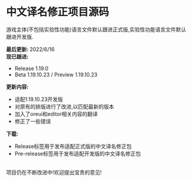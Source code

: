 # 中文译名修正项目源码

游戏主体(不包括实验性功能)语言文件默认跟进正式版,实验性功能语言文件默认跟进开发版.

<b>最后更新: </b>2022/6/16<br>
<b>现已跟进:</b>
- Release 1.19.0
- Beta 1.19.10.23 / Preview 1.19.10.23

<b>更新内容:</b>

- 适配1.19.10.23开发版
- 对原有的排版进行了改进,以匹配最新的版本
- 加入了oreui和editor相关内容的翻译
- 修正了一些错误

<b>下载:</b>
- Release标签用于发布适配正式版的中文译名修正包
- Pre-release标签用于发布适配开发版的中文译名修正包

<br>
项目仍在不断改进中!欢迎提出宝贵的意见!
